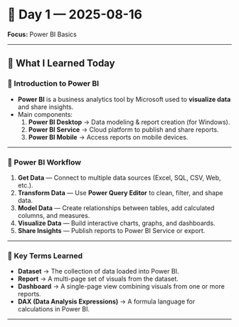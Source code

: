 # 📅 Day 1 — 2025-08-16   
**Focus:** Power BI Basics  

---

## 📝 What I Learned Today  

### 📌 Introduction to Power BI  
- **Power BI** is a business analytics tool by Microsoft used to **visualize data** and share insights.  
- Main components:  
  1. **Power BI Desktop** → Data modeling & report creation (for Windows).  
  2. **Power BI Service** → Cloud platform to publish and share reports.  
  3. **Power BI Mobile** → Access reports on mobile devices.  

---

### 📌 Power BI Workflow  
1. **Get Data** — Connect to multiple data sources (Excel, SQL, CSV, Web, etc.).  
2. **Transform Data** — Use **Power Query Editor** to clean, filter, and shape data.  
3. **Model Data** — Create relationships between tables, add calculated columns, and measures.  
4. **Visualize Data** — Build interactive charts, graphs, and dashboards.  
5. **Share Insights** — Publish reports to Power BI Service or export.  

---

### 📌 Key Terms Learned  
- **Dataset** → The collection of data loaded into Power BI.  
- **Report** → A multi-page set of visuals from the dataset.  
- **Dashboard** → A single-page view combining visuals from one or more reports.  
- **DAX (Data Analysis Expressions)** → A formula language for calculations in Power BI.  

---
